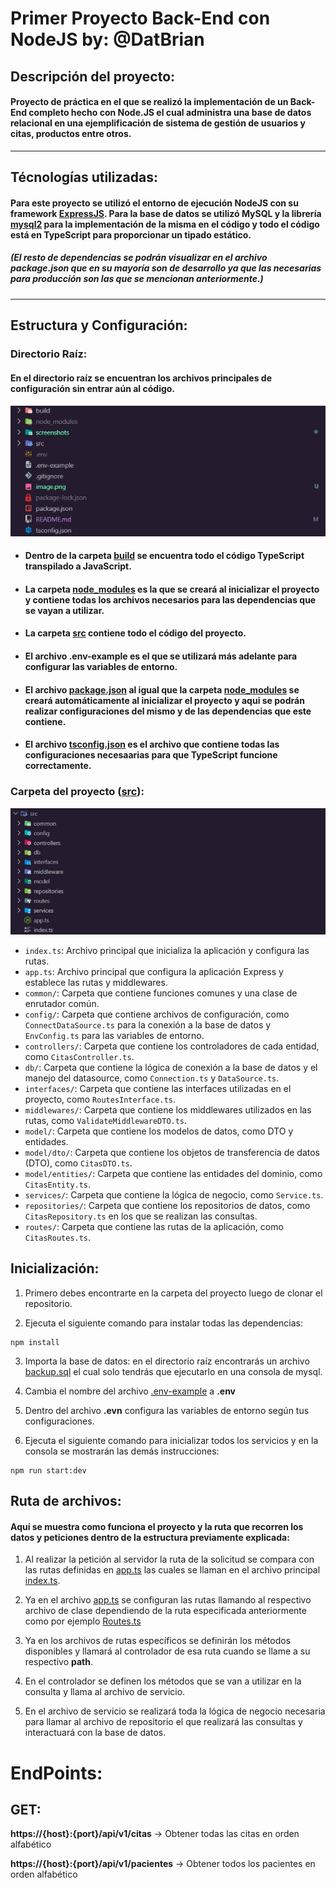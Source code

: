 # Primer Proyecto Back-End con NodeJS by: @DatBrian

## Descripción del proyecto:
#### Proyecto de práctica en el que se realizó la implementación de un Back-End completo hecho con Node.JS el cual administra una base de datos relacional en una ejemplificación de sistema de gestión de usuarios y citas, productos entre otros.

---

## Técnologías utilizadas:
#### Para este proyecto se utilizó el entorno de ejecución **NodeJS** con su framework [ExpressJS](https://expressjs.com/). Para la base de datos se utilizó **MySQL** y la librería [mysql2](https://github.com/sidorares/node-mysql2) para la implementación de la misma en el código y todo el código está en **TypeScript** para proporcionar un tipado estático.
##### (El resto de dependencias se podrán visualizar en el archivo package.json que en su mayoría son de desarrollo ya que las necesarias para producción son las que se mencionan anteriormente.)

---

## Estructura y Configuración:
### **Directorio Raíz:**
#### En el directorio raíz se encuentran los archivos principales de configuración sin entrar aún al código.
#### ![Alt text](./screenshots/estructura.png)
- #### Dentro de la carpeta [build](build) se encuentra todo el código TypeScript transpilado a JavaScript.

- #### La carpeta [node_modules](node_modules) es la que se creará al inicializar el proyecto y contiene todas los archivos necesarios para las dependencias que se vayan a utilizar.

- #### La carpeta [src](src) contiene todo el código del proyecto.

- #### El archivo .env-example es el que se utilizará más adelante para configurar las variables de entorno.

- #### El archivo [package.json](package.json) al igual que la carpeta [node_modules](node_modules) se creará automáticamente al inicializar el proyecto y aqui se podrán realizar configuraciones del mismo y de las dependencias que este contiene.

- #### El archivo [tsconfig.json](tsconfig.json) es el archivo que contiene todas las configuraciones necesaarias para que **TypeScript** funcione correctamente.

### **Carpeta del proyecto ([src](src)):**
![Alt text](./screenshots/src.png)

- `index.ts`: Archivo principal que inicializa la aplicación y configura las rutas.
- `app.ts`: Archivo principal que configura la aplicación Express y establece las rutas y middlewares.
- `common/`: Carpeta que contiene funciones comunes y una clase de enrutador común.
- `config/`: Carpeta que contiene archivos de configuración, como `ConnectDataSource.ts` para la conexión a la base de datos y `EnvConfig.ts` para las variables de entorno.
- `controllers/`: Carpeta que contiene los controladores de cada entidad, como `CitasController.ts`.
- `db/`: Carpeta que contiene la lógica de conexión a la base de datos y el manejo del datasource, como `Connection.ts` y `DataSource.ts`.
- `interfaces/`: Carpeta que contiene las interfaces utilizadas en el proyecto, como `RoutesInterface.ts`.
- `middlewares/`: Carpeta que contiene los middlewares utilizados en las rutas, como `ValidateMiddlewareDTO.ts`.
- `model/`: Carpeta que contiene los modelos de datos, como DTO y entidades.
- `model/dto/`: Carpeta que contiene los objetos de transferencia de datos (DTO), como `CitasDTO.ts`.
- `model/entities/`: Carpeta que contiene las entidades del dominio, como `CitasEntity.ts`.
- `services/`: Carpeta que contiene la lógica de negocio, como `Service.ts`.
- `repositories/`: Carpeta que contiene los repositorios de datos, como `CitasRepository.ts` en los que se realizan las consultas.
- `routes/`: Carpeta que contiene las rutas de la aplicación, como `CitasRoutes.ts`.

## **Inicialización:**

1. Primero debes encontrarte en la carpeta del proyecto luego de clonar el repositorio.

2. Ejecuta el siguiente comando para instalar todas las dependencias:

```
npm install
```

3. Importa la base de datos: en el directorio raíz encontrarás un archivo [backup.sql](backup.sql) el cual solo tendrás que ejecutarlo en una consola de mysql.

4. Cambia el nombre del archivo [.env-example](.env-example) a **.env**

5. Dentro del archivo **.evn** configura las variables de entorno según tus configuraciones.

6. Ejecuta el siguiente comando para inicializar todos los servicios y en la consola se mostrarán las demás instrucciones:

```
npm run start:dev
```

## Ruta de archivos:
#### Aquí se muestra como funciona el proyecto y la ruta que recorren los datos y peticiones dentro de la estructura previamente explicada:

1. Al realizar la petición al servidor la ruta de la solicitud se compara con las rutas definidas en [app.ts](./src/app.ts) las cuales se llaman en el archivo principal [index.ts](./src/index.ts).

2. Ya en el archivo [app.ts](./src/app.ts) se configuran las rutas llamando al respectivo archivo de clase dependiendo de la ruta especificada anteriormente como por ejemplo [Routes.ts](./src/routes/CitasRoutes.ts)

3. Ya en los archivos de rutas específicos se definirán los métodos disponibles y llamará al controlador de esa ruta cuando se llame a su respectivo **path**.

4. En el controlador se definen los métodos que se van a utilizar en la consulta y llama al archivo de servicio.

5. En el archivo de servicio se realizará toda la lógica de negocio necesaria para llamar al archivo de repositorio el que realizará las consultas y interactuará con la base de datos.

# **EndPoints:**

## GET:

**https://{host}:{port}/api/v1/citas** -> Obtener todas las citas en orden alfabético

**https://{host}:{port}/api/v1/pacientes** -> Obtener todos los pacientes en orden alfabético
